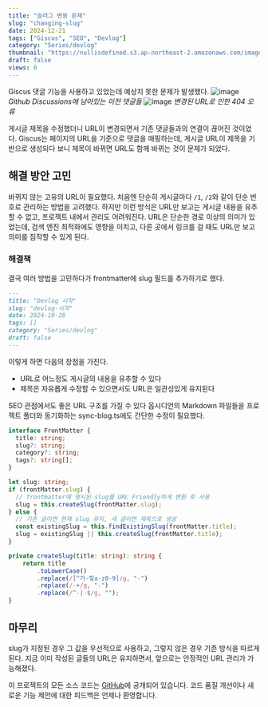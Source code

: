 ```yaml
---
title: "슬러그 변동 문제"
slug: "changing-slug"
date: 2024-12-21
tags: ["Giscus", "SEO", "Devlog"]
category: "Series/devlog"
thumbnail: "https://nullisdefined.s3.ap-northeast-2.amazonaws.com/images/fee8bf8654f93bd1b965cf1f534bc746.png"
draft: false
views: 0
---
```

Giscus 댓글 기능을 사용하고 있었는데 예상치 못한 문제가 발생했다. ![image](https://nullisdefined.s3.ap-northeast-2.amazonaws.com/images/fee8bf8654f93bd1b965cf1f534bc746.png) *Github Discussions에 남아있는 이전 댓글들* ![image](https://nullisdefined.s3.ap-northeast-2.amazonaws.com/images/c5cda5064d97abd69aca0f80e91f2f3b.png) *변경된 URL로 인한 404 오류* 

게시글 제목을 수정했더니 URL이 변경되면서 기존 댓글들과의 연결이 끊어진 것이었다. Giscus는 페이지의 URL을 기준으로 댓글을 매핑하는데, 게시글 URL이 제목을 기반으로 생성되다 보니 제목이 바뀌면 URL도 함께 바뀌는 것이 문제가 되었다. 

## 해결 방안 고민
바뀌지 않는 고유의 URL이 필요했다. 처음엔 단순히 게시글마다 `/1`, `/2`와 같이 단순 번호로 관리하는 방법을 고려했다. 하지만 이런 방식은 URL만 보고는 게시글 내용을 유추할 수 없고, 프로젝트 내에서 관리도 어려워진다. URL은 단순한 경로 이상의 의미가 있었는데, 검색 엔진 최적화에도 영향을 미치고, 다른 곳에서 링크를 걸 때도 URL만 보고 의미를 짐작할 수 있게 된다.

### 해결책
결국 여러 방법을 고민하다가 frontmatter에 slug 필드를 추가하기로 했다.

```md
---
title: "Devlog 시작"
slug: "devlog-시작"
date: 2024-10-28
tags: []
category: "Series/devlog"
draft: false
---
```

이렇게 하면 다음의 장점을 가진다. 
- URL로 어느정도 게시글의 내용을 유추할 수 있다 
- 제목은 자유롭게 수정할 수 있으면서도 URL은 일관성있게 유지된다 

SEO 관점에서도 좋은 URL 구조를 가질 수 있다 옵시디언의 Markdown 파일들을 프로젝트 폴더와 동기화하는 sync-blog.ts에도 간단한 수정이 필요했다.

```ts
interface FrontMatter {
  title: string;
  slug?: string;
  category?: string;
  tags?: string[];
}

let slug: string;
if (frontMatter.slug) {
  // frontmatter에 명시된 slug를 URL Friendly하게 변환 후 사용
  slug = this.createSlug(frontMatter.slug);
} else {
  // 기존 글이면 현재 slug 유지, 새 글이면 제목으로 생성
  const existingSlug = this.findExistingSlug(frontMatter.title);
  slug = existingSlug || this.createSlug(frontMatter.title);
}

private createSlug(title: string): string {
	return title
		.toLowerCase()
		.replace(/[^가-힣a-z0-9]/g, "-")
		.replace(/-+/g, "-")
		.replace(/^-|-$/g, "");
}
```

## 마무리
slug가 지정된 경우 그 값을 우선적으로 사용하고, 그렇지 않은 경우 기존 방식을 따르게 된다. 지금 이미 작성된 글들의 URL은 유지하면서, 앞으로는 안정적인 URL 관리가 가능해졌다.

이 프로젝트의 모든 소스 코드는 [GitHub](https://github.com/nullisdefined/mydevlog)에 공개되어 있습니다. 코드 품질 개선이나 새로운 기능 제안에 대한 피드백은 언제나 환영합니다.
